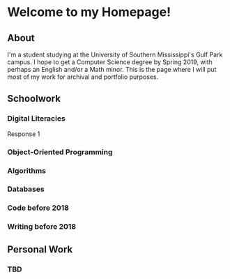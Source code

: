 # Welcome to my Homepage!

## About

I'm a student studying at the University of Southern Mississippi's Gulf Park campus. I hope to get a Computer Science degree by Spring 2019, with perhaps an English and/or a Math minor. This is the page where I will put most of my work for archival and portfolio purposes.

## Schoolwork

### Digital Literacies

Response 1

### Object-Oriented Programming

### Algorithms

### Databases

### Code before 2018

### Writing before 2018

## Personal Work

### TBD
